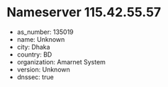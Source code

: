 # Nameserver 115.42.55.57

* as_number: 135019
* name: Unknown
* city: Dhaka
* country: BD
* organization: Amarnet System
* version: Unknown
* dnssec: true
